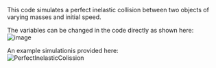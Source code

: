 
This code simulates a perfect inelastic collision between two objects of varying masses and initial speed. 

The variables can be changed in the code directly as shown here:<br>
![image](https://github.com/CharlesCastelot/Perfect-Inelastic-Collision/assets/89413211/b703c0d0-8f87-448e-9dc5-ee9d2b19fdde)

An example simulationis provided here:<br>
![PerfectInelasticColission](https://github.com/CharlesCastelot/Perfect-Inelastic-Collision/assets/89413211/2c1a51e5-e713-489d-bc24-dc1fcb809cac)
